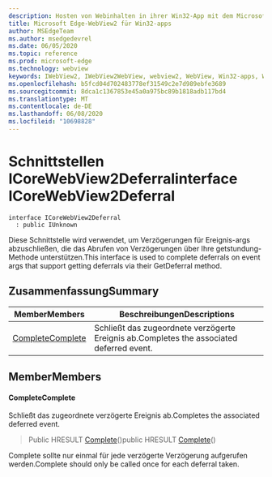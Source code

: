 ```yaml
---
description: Hosten von Webinhalten in ihrer Win32-App mit dem Microsoft Edge WebView2-Steuerelement
title: Microsoft Edge-WebView2 für Win32-apps
author: MSEdgeTeam
ms.author: msedgedevrel
ms.date: 06/05/2020
ms.topic: reference
ms.prod: microsoft-edge
ms.technology: webview
keywords: IWebView2, IWebView2WebView, webview2, WebView, Win32-apps, Win32, Edge, ICoreWebView2, ICoreWebView2Controller, Browser-Steuerelement, Edge-HTML
ms.openlocfilehash: b5fcd04d702483778ef31549c2e7d989ebfe3689
ms.sourcegitcommit: 8dca1c1367853e45a0a975bc89b1818adb117bd4
ms.translationtype: MT
ms.contentlocale: de-DE
ms.lasthandoff: 06/08/2020
ms.locfileid: "10698828"
---
```

# <span data-ttu-id="4c777-104">Schnittstellen ICoreWebView2Deferral</span><span class="sxs-lookup"><span data-stu-id="4c777-104">interface ICoreWebView2Deferral</span></span> 

```
interface ICoreWebView2Deferral
  : public IUnknown
```

<span data-ttu-id="4c777-105">Diese Schnittstelle wird verwendet, um Verzögerungen für Ereignis-args abzuschließen, die das Abrufen von Verzögerungen über Ihre getstundung-Methode unterstützen.</span><span class="sxs-lookup"><span data-stu-id="4c777-105">This interface is used to complete deferrals on event args that support getting deferrals via their GetDeferral method.</span></span>

## <span data-ttu-id="4c777-106">Zusammenfassung</span><span class="sxs-lookup"><span data-stu-id="4c777-106">Summary</span></span>

 <span data-ttu-id="4c777-107">Member</span><span class="sxs-lookup"><span data-stu-id="4c777-107">Members</span></span>                        | <span data-ttu-id="4c777-108">Beschreibungen</span><span class="sxs-lookup"><span data-stu-id="4c777-108">Descriptions</span></span>
--------------------------------|---------------------------------------------
[<span data-ttu-id="4c777-109">Complete</span><span class="sxs-lookup"><span data-stu-id="4c777-109">Complete</span></span>](#complete) | <span data-ttu-id="4c777-110">Schließt das zugeordnete verzögerte Ereignis ab.</span><span class="sxs-lookup"><span data-stu-id="4c777-110">Completes the associated deferred event.</span></span>

## <span data-ttu-id="4c777-111">Member</span><span class="sxs-lookup"><span data-stu-id="4c777-111">Members</span></span>

#### <span data-ttu-id="4c777-112">Complete</span><span class="sxs-lookup"><span data-stu-id="4c777-112">Complete</span></span> 

<span data-ttu-id="4c777-113">Schließt das zugeordnete verzögerte Ereignis ab.</span><span class="sxs-lookup"><span data-stu-id="4c777-113">Completes the associated deferred event.</span></span>

> <span data-ttu-id="4c777-114">Public HRESULT [Complete](#complete)()</span><span class="sxs-lookup"><span data-stu-id="4c777-114">public HRESULT [Complete](#complete)()</span></span>

<span data-ttu-id="4c777-115">Complete sollte nur einmal für jede verzögerte Verzögerung aufgerufen werden.</span><span class="sxs-lookup"><span data-stu-id="4c777-115">Complete should only be called once for each deferral taken.</span></span>


